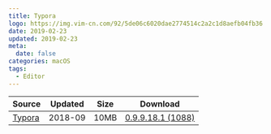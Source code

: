 ```yaml
---
title: Typora
logo: https://img.vim-cn.com/92/5de06c6020dae2774514c2a2c1d8aefb04fb36.png
date: 2019-02-23
updated: 2019-02-23
meta:
  date: false
categories: macOS
tags:
  - Editor
---
```


| Source | Updated | Size | Download |
| ------ | ------- | -------- | -------- |
| <div class="safe">[Typora](https://typora.io/)</div> | 2018-09 | 10MB | [0.9.9.18.1 (1088)](https://typora.io/download/Typora.dmg) |
